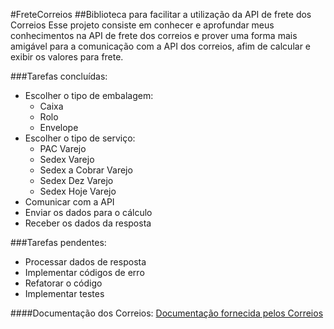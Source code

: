 #FreteCorreios
##Biblioteca para facilitar a utilização da API de frete dos Correios
Esse projeto consiste em conhecer e aprofundar meus conhecimentos na 
API de frete dos correios e prover uma forma mais amigável para a 
comunicação com a API dos correios, afim de calcular e exibir os valores
para frete.

###Tarefas concluídas:
* Escolher o tipo de embalagem:
    * Caixa  
    * Rolo  
    * Envelope
* Escolher o tipo de serviço:
    * PAC Varejo
    * Sedex Varejo
    * Sedex a Cobrar Varejo
    * Sedex Dez Varejo
    * Sedex Hoje Varejo
* Comunicar com a API
* Enviar os dados para o cálculo
* Receber os dados da resposta

###Tarefas pendentes:
* Processar dados de resposta
* Implementar códigos de erro
* Refatorar o código
* Implementar testes

####Documentação dos Correios:
[Documentação fornecida pelos Correios](https://www.correios.com.br/para-voce/correios-de-a-a-z/pdf/calculador-remoto-de-precos-e-prazos/manual-de-implementacao-do-calculo-remoto-de-precos-e-prazos "Documentação dos Correios")

